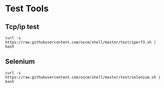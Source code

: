 Test Tools
=====

Tcp/ip test
-----

	curl -s https://raw.githubusercontent.com/oscm/shell/master/test/iperf3.sh | bash
	
Selenium
-----
	curl -s https://raw.githubusercontent.com/oscm/shell/master/test/selenium.sh | bash